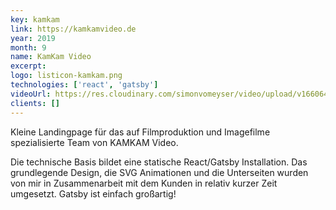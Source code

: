 ```yaml
---
key: kamkam
link: https://kamkamvideo.de
year: 2019
month: 9
name: KamKam Video
excerpt:
logo: listicon-kamkam.png
technologies: ['react', 'gatsby']
videoUrl: https://res.cloudinary.com/simonvomeyser/video/upload/v1660646123/videos-simonvomeyser.de/kamkam.mp4
clients: []
---
```


Kleine Landingpage für das auf Filmproduktion und Imagefilme spezialisierte Team von KAMKAM Video.

Die technische Basis bildet eine statische React/Gatsby Installation. Das grundlegende Design, die SVG Animationen und die Unterseiten wurden von mir in Zusammenarbeit mit dem Kunden in relativ kurzer Zeit umgesetzt. Gatsby ist einfach großartig!
